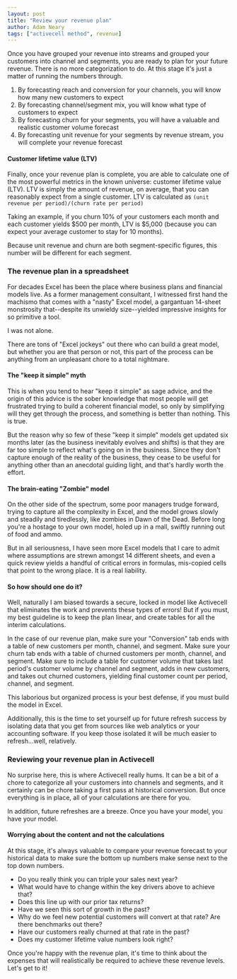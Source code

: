 ```yaml
---
layout: post
title: "Review your revenue plan"
author: Adam Neary
tags: ["activecell method", revenue]
---
```


Once you have grouped your revenue into streams and grouped your customers into channel and segments, you are ready to plan for your future revenue. There is no more categorization to do. At this stage it's just a matter of running the numbers through.

<!-- more -->

1. By forecasting reach and conversion for your channels, you will know how many new customers to expect
2. By forecasting channel/segment mix, you will know what type of customers to expect
3. By forecasting churn for your segments, you will have a valuable and realistic customer volume forecast
4. By forecasting unit revenue for your segments by revenue stream, you will complete your revenue forecast

#### Customer lifetime value (LTV)

Finally, once your revenue plan is complete, you are able to calculate one of the most powerful metrics in the known universe: customer lifetime value (LTV). LTV is simply the amount of revenue, on average, that you can reasonably expect from a single customer. LTV is calculated as `(unit revenue per period)/(churn rate per period)`

Taking an example, if you churn 10% of your customers each month and each customer yields $500 per month, LTV is $5,000 (because you can expect your average customer to stay for 10 months).

Because unit revenue and churn are both segment-specific figures, this number will be different for each segment.

### The revenue plan in a spreadsheet

For decades Excel has been the place where business plans and financial models live. As a former management consultant, I witnessed first hand the machismo that comes with a "nasty" Excel model, a gargantuan 14-sheet monstrosity that--despite its unwieldy size--yielded impressive insights for so primitive a tool.

I was not alone.

There are tons of "Excel jockeys" out there who can build a great model, but whether you are that person or not, this part of the process can be anything from an unpleasant chore to a total nightmare.

#### The "keep it simple" myth

This is when you tend to hear "keep it simple" as sage advice, and the origin of this advice is the sober knowledge that most people will get frustrated trying to build a coherent financial model, so only by simplifying will they get through the process, and something is better than nothing. This is true.

But the reason why so few of these "keep it simple" models get updated six months later (as the business inevitably evolves and shifts) is that they are far too simple to reflect what's going on in the business. Since they don't capture enough of the reality of the business, they cease to be useful for anything other than an anecdotal guiding light, and that's hardly worth the effort.

#### The brain-eating "Zombie" model 

On the other side of the spectrum, some poor managers trudge forward, trying to capture all the complexity in Excel, and the model grows slowly and steadily and tiredlessly, like zombies in Dawn of the Dead. Before long you're a hostage to your own model, holed up in a mall, swiftly running out of food and ammo.

But in all seriousness, I have seen more Excel models that I care to admit where assumptions are strewn amongst 14 different sheets, and even a quick review yields a handful of critical errors in formulas, mis-copied cells that point to the wrong place. It is a real liability.

#### So how should one do it?

Well, naturally I am biased towards a secure, locked in model like Activecell that eliminates the work and prevents these types of errors! But if you must, my best guideline is to keep the plan linear, and create tables for all the interim calculations.

In the case of our revenue plan, make sure your "Conversion" tab ends with a table of new customers per month, channel, and segment. Make sure your churn tab ends with a table of churned customers per month, channel, and segment. Make sure to include a table for customer volume that takes last period's customer volume by channel and segment, adds in new customers, and takes out churned customers, yielding final customer count per period, channel, and segment.

This laborious but organized process is your best defense, if you must build the model in Excel.

Additionally, this is the time to set yourself up for future refresh success by isolating data that you get from sources like web analytics or your accounting software. If you keep those isolated it will be much easier to refresh...well, relatively.

### Reviewing your revenue plan in Activecell

No surprise here, this is where Activecell really hums. It can be a bit of a chore to categorize all your customers into channels and segments, and it certainly can be chore taking a first pass at historical conversion. But once everything is in place, all of your calculations are there for you.

In addition, future refreshes are a breeze. Once you have your model, you have your model.

#### Worrying about the content and not the calculations

At this stage, it's always valuable to compare your revenue forecast to your historical data to make sure the bottom up numbers make sense next to the top down numbers. 

* Do you really think you can triple your sales next year? 
* What would have to change within the key drivers above to achieve that?
* Does this line up with our prior tax returns?
* Have we seen this sort of growth in the past?
* Why do we feel new potential customers will convert at that rate? Are there benchmarks out there?
* Have our customers really churned at that rate in the past?
* Does my customer lifetime value numbers look right?

Once you're happy with the revenue plan, it's time to think about the expenses that will realistically be required to achieve these revenue levels. Let's get to it!